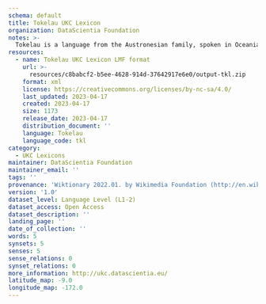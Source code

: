 ```yaml
---
schema: default
title: Tokelau UKC Lexicon
organization: DataScientia Foundation
notes: >-
  Tokelau is a language from the Austronesian family, spoken in Oceania. The UKC Lexicon of Tokelau is represented as a lexico-semantic network. It consists of words, word senses, synsets, as well as sense-level and synset-level relationships.
resources:
  - name: Tokelau UKC Lexicon LMF format
    url: >-
      resources/c8babcf2-b5ee-4628-914d-37642917e6e0/output-tkl.zip
    format: xml
    license: https://creativecommons.org/licenses/by-nc-sa/4.0/
    last_updated: 2023-04-17
    created: 2023-04-17
    size: 1173
    release_date: 2023-04-17
    distribution_document: ''
    language: Tokelau
    language_code: tkl
category:
  - UKC Lexicons
maintainer: DataScientia Foundation
maintainer_email: ''
tags: ''
provenance: 'Wiktionary 2022.01. by Wikimedia Foundation (http://en.wiktionary.org); KinDiv: Kinship Diversity 1.0 by Temuulen Khishigsuren (http://ukc.disi.unitn.it/index.php/kinship/); Princeton WordNet 2.1 by Princeton University (https://wordnet.princeton.edu)'
version: '1.0'
dataset_level: Language Level (L1-2)
dataset_access: Open Access
dataset_description: ''
landing_page: ''
date_of_collection: ''
words: 5
synsets: 5
senses: 5
sense_relations: 0
synset_relations: 0
more_information: http://ukc.datascientia.eu/
latitude_map: -9.0
longitude_map: -172.0
---
```

